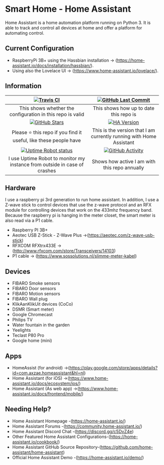 # Smart Home - Home Assistant

Home Assistant is a home automation platform running on Python 3. It is
able to track and control all devices at home and offer a platform for
automating control.

## Current Configuration

- RaspberryPi 3B+ using the Hassbian installation -\>
    (<https://home-assistant.io/docs/installation/hassbian/>).
- Using also the Lovelace UI -\>
    (<https://www.home-assistant.io/lovelace/>).

## Information

| [![Travis CI][travis-shield]][travis] | [![GitHub Last Commit][last-commit-shield]][commits]|
|:---:|:---:|
| This shows whether the configuration in this repo is valid | This shows how up to date this repo is |
| [![GitHub Stars][stars-shield]][stars] | [![HA Version][ha-version-shield]][home-assistant] |
| Please :star: this repo if you find it useful, like these people have | This is the version that I am currently running with Home Assistant |
| [![Uptime Robot status][uptime-shield]][uptime-robot] | [![GitHub Activity][commits-shield]][commits] |
| I use Uptime Robot to monitor my instance from outside in case of crashes | Shows how active I am with this repo annually |

## Hardware

I use a raspberry pi 3rd generation to run home assistant. In addition,
I use a Z-wave stick to control devices that use the z-wave protocol and
an RFX module for controlling devices that work on the 433mhz frequency
band. Because the raspberry pi is hanging in the meter closet, the smart
meter is also read via a P1 cable.

- Raspberry PI 3B+
- Aeotec USB Z-Stick - Z-Wave Plus -\>(<https://aeotec.com/z-wave-usb-stick>)
- RFXCOM RFXtrx433E -\>(<http://www.rfxcom.com/store/Transceivers/14103>)
- P1 cable -\> (<https://www.sossolutions.nl/slimme-meter-kabel>)

## Devices

- FIBARO Smoke sensors
- FIBARO Door sensors
- FIBARO Motion sensors
- FIBARO Wall plug
- KlikAanKlikUit devices (CoCo)
- DSMR (Smart meter)
- Google Chromecast
- Philips TV
- Water fountain in the garden
- Yeelights
- Teclast P80 Pro
- Google home (mini)

## Apps

- HomeAssist (for android) -\>(<https://play.google.com/store/apps/details?id=com.axzae.homeassistant&hl=nl>)
- Home Assistant (for iOS) -\>(<https://www.home-assistant.io/docs/ecosystem/ios/>)
- Home Assistant (As web app) -\>(<https://www.home-assistant.io/docs/frontend/mobile/>)

## Needing Help?

- Home Assistant Homepage -(<https://home-assistant.io/>)
- Home Assistant Forums -(<https://community.home-assistant.io/>)
- Home Assistant Discord Chat -(<https://discord.gg/c5DvZ4e>)
- Other Featured Home Assistant Configurations-(<https://home-assistant.io/cookbook/>)
- Home Assistant GitHub Source Repository-(<https://github.com/home-assistant/home-assistant>)
- Official Home Assistant Demo -(<https://home-assistant.io/demo/>)

[commits-shield]: https://img.shields.io/github/commit-activity/y/klaasnicolaas/smarthome-homeassistant-config.svg
[last-commit-shield]: https://img.shields.io/github/last-commit/klaasnicolaas/Smarthome-homeassistant-config.svg?color=blue&style=plasticr
[travis-shield]: https://travis-ci.org/klaasnicolaas/Smarthome-homeassistant-config.svg?branch=master
[stars-shield]: https://img.shields.io/github/stars/klaasnicolaas/Smarthome-homeassistant-config.svg
[ha-version-shield]: https://img.shields.io/badge/Home%20Assistant-0.80.0-blue.svg
[uptime-shield]: https://img.shields.io/uptimerobot/status/m781145866-63b6526d17827ec6eebe586f.svg

[commits]: https://github.com/klaasnicolaas/Smarthome-homeassistant-config/commits/master
[travis]: https://travis-ci.org/klaasnicolaas/Smarthome-homeassistant-config
[stars]: https://github.com/klaasnicolaas/Smarthome-homeassistant-config/stargazers
[home-assistant]: https://home-assistant.io
[uptime-robot]: https://uptimerobot.com